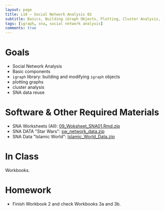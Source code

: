 ```yaml
---
layout: page
title: L10 — Social Network Analysis 02
subtitle: Basics, Building iGraph Objects, Plotting, Cluster Analysis, SNA Data Reuse
tags: [igraph, sna, social network analysis]
comments: true
---
```


# Goals

* Social Network Analysis
* Basic components
* `igraph` library: building and modifying `igraph` objects
* plotting graphs
* cluster analysis
* SNA data reuse


# Software & Other Required Materials

- SNA Worksheets (All): [09_Woksheet_SNA01.Rmd.zip](https://univie-histr-2019.github.io/files/SNA_worksheets.zip)
- SNA DATA "Star Wars": [sw_network_data.zip](https://univie-histr-2019.github.io/files/sw_network_data_updated_190524.zip)
- SNA Data "Islamic World": [Islamic_World_Data.zip](https://univie-histr-2019.github.io/files/Islamic_World_Data.zip) 


# In Class

Workbooks.


# Homework

- Finish Workbook 2 and check Workbooks 3a and 3b.
